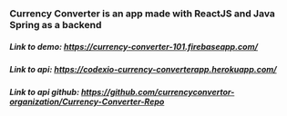 ### Currency Converter is an app made with ReactJS and Java Spring as a backend

##### Link to demo: https://currency-converter-101.firebaseapp.com/
##### Link to api: https://codexio-currency-converterapp.herokuapp.com/
##### Link to api github: https://github.com/currencyconvertor-organization/Currency-Converter-Repo
